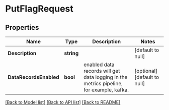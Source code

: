 # PutFlagRequest

## Properties
Name | Type | Description | Notes
------------ | ------------- | ------------- | -------------
**Description** | **string** |  | [default to null]
**DataRecordsEnabled** | **bool** | enabled data records will get data logging in the metrics pipeline, for example, kafka. | [optional] [default to null]

[[Back to Model list]](../README.md#documentation-for-models) [[Back to API list]](../README.md#documentation-for-api-endpoints) [[Back to README]](../README.md)


